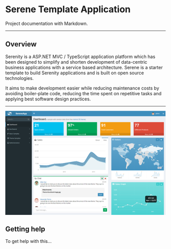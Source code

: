 # Serene Template Application

Project documentation with&nbsp;Markdown.

---

## Overview

Serenity is a ASP.NET MVC / TypeScript application platform which has been designed 
to simplify and shorten development of data-centric business applications with a 
service based architecture. Serene is a starter template to build Serenity applications
and is built on open source technologies.

It aims to make development easier while reducing maintenance costs by avoiding 
boiler-plate code, reducing the time spent on repetitive tasks and applying best 
software design practices.

---

![Dashboard](https://github.com/tamireland/SereneApp/blob/master/docs/images/dashboard.PNG)

## Getting help

To get help with this...
